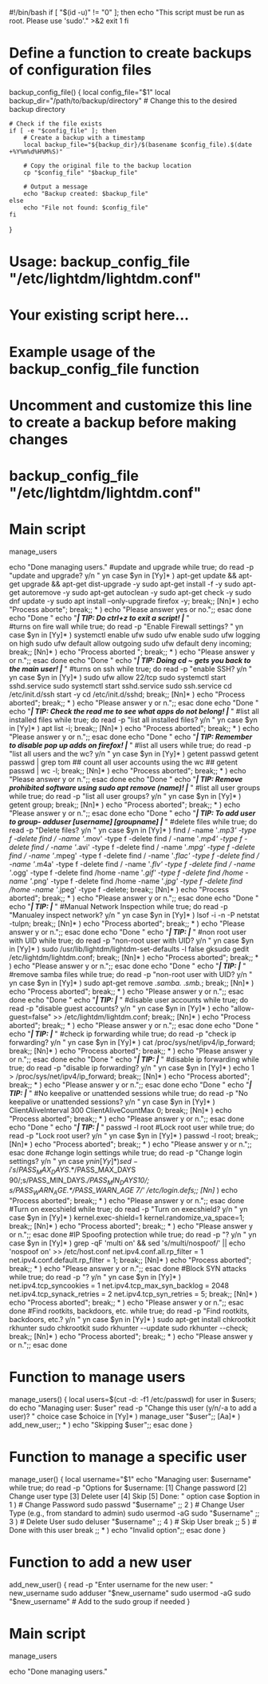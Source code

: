 #!/bin/bash
if [ "$(id -u)" != "0" ]; then
    echo "This script must be run as root. Please use 'sudo'." >&2
    exit 1
fi
# Define a function to create backups of configuration files
backup_config_file() {
    local config_file="$1"
    local backup_dir="/path/to/backup/directory"  # Change this to the desired backup directory

    # Check if the file exists
    if [ -e "$config_file" ]; then
        # Create a backup with a timestamp
        local backup_file="${backup_dir}/$(basename $config_file).$(date +%Y%m%d%H%M%S)"
       
        # Copy the original file to the backup location
        cp "$config_file" "$backup_file"

        # Output a message
        echo "Backup created: $backup_file"
    else
        echo "File not found: $config_file"
    fi
}

# Usage: backup_config_file "/etc/lightdm/lightdm.conf"

# Your existing script here...

# Example usage of the backup_config_file function
# Uncomment and customize this line to create a backup before making changes
# backup_config_file "/etc/lightdm/lightdm.conf"

# Main script
manage_users

echo "Done managing users."
#update and upgrade
while true; do
    read -p "update and upgrade? y/n " yn
    case $yn in
        [Yy]* ) apt-get update && apt-get upgrade && apt-get dist-upgrade -y
	            sudo apt-get install -f -y
	            sudo apt-get autoremove -y
	            sudo apt-get autoclean -y
	            sudo apt-get check -y
                sudo dnf update -y
                sudo apt install –only-upgrade firefox -y; break;;
        [Nn]* ) echo "Process aborte"; break;;
        * ) echo "Please answer yes or no.";;
    esac
done
echo "Done "
         echo "***| TIP: Do ctrl+z to exit a script! |*** "     
#turns on fire wall
while true; do
    read -p "Enable Firewall settings? " yn
    case $yn in
        [Yy]* ) systemctl enable ufw
                sudo ufw enable
                sudo ufw logging on high
                sudo ufw default allow outgoing
                sudo ufw default deny incoming; break;;
        [Nn]* ) echo "Process aborted "; break;;
        * ) echo "Please answer y or n.";;
    esac
done
echo "Done "
        echo "***| TIP: Doing cd ~ gets you back to the main user! |*** "
#turns on ssh
while true; do
    read -p "enable SSH? y/n " yn
    case $yn in
        [Yy]* ) sudo ufw allow 22/tcp
                sudo systemctl start sshd.service
                sudo systemctl start sshd.service
                sudo ssh.service
                cd /etc/init.d/ssh start -y
                cd /etc/init.d/sshd; break;;
        [Nn]* ) echo "Process aborted"; break;;
        * ) echo "Please answer y or n.";;
    esac
done
echo "Done "
        echo "***| TIP: Check the read me to see what apps do not belong! |*** "
#list all installed files
while true; do
    read -p "list all installed files? y/n " yn
    case $yn in
        [Yy]* ) apt list -i; break;;
        [Nn]* ) echo "Process aborted"; break;;
        * ) echo "Please answer y or n.";;
    esac
done
echo "Done "
        echo "***| TIP: Remember to disable pop up adds on firefox! |*** "
#list all users
while true; do
    read -p "list all users and the wc? y/n " yn
    case $yn in
        [Yy]* ) getent passwd
                getent passwd | grep tom
                ## count all user accounts using the wc ##
                getent passwd | wc -l; break;;
        [Nn]* ) echo "Process aborted"; break;;
        * ) echo "Please answer y or n.";;
    esac
done
echo "Done "
        echo "***| TIP: Remove prohibited software using sudo apt remove (name)! |*** "
#list all user groups
while true; do
    read -p "list all user groups?  y/n " yn
    case $yn in
        [Yy]* ) getent group; break;;
        [Nn]* ) echo "Process aborted"; break;;
        * ) echo "Please answer y or n.";;
    esac
done
echo "Done "
        echo "***| TIP: To add user to group- adduser [username] [groupname] |*** "
#delete files
while true; do
    read -p "Delete files? y/n " yn
    case $yn in
        [Yy]* ) find / -name '*.mp3' -type f -delete
                find / -name '*.mov' -type f -delete
                find / -name '*.mp4' -type f -delete
                find / -name '*.avi' -type f -delete
                find / -name '*.mpg' -type f -delete
                find / -name '*.mpeg' -type f -delete
                find / -name '*.flac' -type f -delete
                find / -name '*.m4a' -type f -delete
                find / -name '*.flv' -type f -delete
                find / -name '*.ogg' -type f -delete
                find /home -name '*.gif' -type f -delete
                find /home -name '*.png' -type f -delete
                find /home -name '*.jpg' -type f -delete
                find /home -name '*.jpeg' -type f -delete; break;;
        [Nn]* ) echo "Process aborted"; break;;
        * ) echo "Please answer y or n.";;
    esac
done
echo "Done "
        echo "***| TIP: |*** "
#Manual Network Inspection
while true; do
    read -p "Manualey inspect network? y/n " yn
    case $yn in
        [Yy]* ) lsof -i -n -P
	            netstat -tulpn; break;;
        [Nn]* ) echo "Process aborted"; break;;
        * ) echo "Please answer y or n.";;
    esac
done
echo "Done "
        echo "***| TIP: |*** "
#non root user with UID
while true; do
    read -p "non-root user with UID? y/n " yn
    case $yn in
        [Yy]* ) sudo /usr/lib/lightdm/lightdm-set-defaults -l false
                gksudo gedit /etc/lightdm/lightdm.conf; break;;
        [Nn]* ) echo "Process aborted"; break;;
        * ) echo "Please answer y or n.";;
    esac
done
echo "Done "
        echo "***| TIP: |*** "
#remove samba files
while true; do
    read -p "non-root user with UID? y/n " yn
    case $yn in
        [Yy]* ) sudo apt-get remove .*samba.* .*smb.*; break;;
        [Nn]* ) echo "Process aborted"; break;;
        * ) echo "Please answer y or n.";;
    esac
done
echo "Done "
        echo "***| TIP: |*** "
#disable user accounts 
while true; do
    read -p "disable guest accounts? y/n " yn
    case $yn in
        [Yy]* ) echo "allow-guest=false" >> /etc/lightdm/lightdm.conf; break;;
        [Nn]* ) echo "Process aborted"; break;;
        * ) echo "Please answer y or n.";;
    esac
done
echo "Done "
        echo "***| TIP: |*** "
#check ip forwarding
while true; do
    read -p "check ip forwarding? y/n " yn
    case $yn in
        [Yy]* ) cat /proc/sys/net/ipv4/ip_forward; break;;
        [Nn]* ) echo "Process aborted"; break;;
        * ) echo "Please answer y or n.";;
    esac
done
echo "Done "
        echo "***| TIP: |*** "
#disable ip forwarding
while true; do
    read -p "disable ip forwarding? y/n " yn
    case $yn in
        [Yy]* ) echo 1 > /proc/sys/net/ipv4/ip_forward; break;;
        [Nn]* ) echo "Process aborted"; break;;
        * ) echo "Please answer y or n.";;
    esac
done
echo "Done "
        echo "***| TIP: |*** "
#No keepalive or unattended sessions
while true; do
    read -p "No keepalive or unattended sessions? y/n " yn
    case $yn in
        [Yy]* ) ClientAliveInterval 300
                ClientAliveCountMax 0; break;;
        [Nn]* ) echo "Process aborted"; break;;
        * ) echo "Please answer y or n.";;
    esac
done
echo "Done "
        echo "***| TIP: |*** "
        passwd -l root
#Lock root user
while true; do
    read -p "Lock root user? y/n " yn
    case $yn in
        [Yy]* ) passwd -l root; break;;
        [Nn]* ) echo "Process aborted"; break;;
        * ) echo "Please answer y or n.";;
    esac
done
#change login settings
while true; do
    read -p "Change login settings? y/n " yn
    case $yn in
        [Yy]* ) sed -i 's/PASS_MAX_DAYS.*$/PASS_MAX_DAYS 90/;s/PASS_MIN_DAYS.*$/PASS_MIN_DAYS 10/;s/PASS_WARN_AGE.*$/PASS_WARN_AGE 7/' /etc/login.defs;;
        [Nn]* ) echo "Process aborted"; break;;
        * ) echo "Please answer y or n.";;
    esac
done
#Turn on execshield
while true; do
    read -p "Turn on execshield? y/n " yn
    case $yn in
        [Yy]* ) kernel.exec-shield=1
                kernel.randomize_va_space=1; break;;
        [Nn]* ) echo "Process aborted"; break;;
        * ) echo "Please answer y or n.";;
    esac
done
#IP Spoofing protection
while true; do
    read -p "? y/n " yn
    case $yn in
        [Yy]* ) grep -qF 'multi on' && sed 's/multi/nospoof/' || echo 'nospoof on' >> /etc/host.conf
                net.ipv4.conf.all.rp_filter = 1
                net.ipv4.conf.default.rp_filter = 1; break;;
        [Nn]* ) echo "Process aborted"; break;;
        * ) echo "Please answer y or n.";;
    esac
done
#Block SYN attacks
while true; do
    read -p "? y/n " yn
    case $yn in
        [Yy]* ) net.ipv4.tcp_syncookies = 1
                net.ipv4.tcp_max_syn_backlog = 2048
                net.ipv4.tcp_synack_retries = 2
                net.ipv4.tcp_syn_retries = 5; break;;
        [Nn]* ) echo "Process aborted"; break;;
        * ) echo "Please answer y or n.";;
    esac
done
#Find rootkits, backdoors, etc.
while true; do
    read -p "Find rootkits, backdoors, etc.? y/n " yn
    case $yn in
        [Yy]* ) sudo apt-get install chkrootkit rkhunter
                sudo chkrootkit
                sudo rkhunter --update
                sudo rkhunter --check; break;;
        [Nn]* ) echo "Process aborted"; break;;
        * ) echo "Please answer y or n.";;
    esac
done
# Function to manage users
manage_users() {
    local users=$(cut -d: -f1 /etc/passwd)
    for user in $users; do
        echo "Managing user: $user"
        read -p "Change this user (y/n/-a to add a user)? " choice
        case $choice in
            [Yy]* ) manage_user "$user";;
            [Aa]* ) add_new_user;;
            * ) echo "Skipping $user";;
        esac
    done
}

# Function to manage a specific user
manage_user() {
    local username="$1"
    echo "Managing user: $username"
    while true; do
        read -p "Options for $username: [1] Change password [2] Change user type [3] Delete user [4] Skip [5] Done: " option
        case $option in
            1 ) # Change Password
                sudo passwd "$username"
                ;;
            2 ) # Change User Type (e.g., from standard to admin)
                sudo usermod -aG sudo "$username"
                ;;
            3 ) # Delete User
                sudo deluser "$username"
                ;;
            4 ) # Skip User
                break
                ;;
            5 ) # Done with this user
                break
                ;;
            * ) echo "Invalid option";;
        esac
    done
}

# Function to add a new user
add_new_user() {
    read -p "Enter username for the new user: " new_username
    sudo adduser "$new_username"
    sudo usermod -aG sudo "$new_username" # Add to the sudo group if needed
}

# Main script
manage_users

echo "Done managing users."
